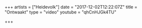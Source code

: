+++
artists = ["Heidevolk"]
date = "2017-12-02T12:22:07Z"
title = "Ontwaakt"
type = "video"
youtube = "qhCnHJGk4TU"

+++

